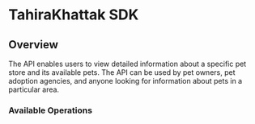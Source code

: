 # TahiraKhattak SDK


## Overview

The API enables users to view detailed information about a specific pet store and its available pets. The API can be used by pet owners, pet adoption agencies, and anyone looking for information about pets in a particular area.

### Available Operations

